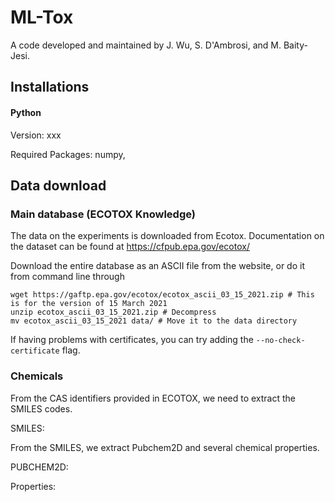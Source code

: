 # ML-Tox

A code developed and maintained by J. Wu, S. D'Ambrosi, and M. Baity-Jesi.

## Installations

#### Python
Version: xxx

Required Packages: numpy, 


## Data download

### Main database (ECOTOX Knowledge)
The data on the experiments is downloaded from Ecotox. Documentation on the dataset can be found at https://cfpub.epa.gov/ecotox/

Download the entire database as an ASCII file from the website, or do it from command line through

```
wget https://gaftp.epa.gov/ecotox/ecotox_ascii_03_15_2021.zip # This is for the version of 15 March 2021
unzip ecotox_ascii_03_15_2021.zip # Decompress
mv ecotox_ascii_03_15_2021 data/ # Move it to the data directory
```
If having problems with certificates, you can try adding the `--no-check-certificate` flag.






### Chemicals

From the CAS identifiers provided in ECOTOX, we need to extract the SMILES codes.


SMILES:


From the SMILES, we extract Pubchem2D and several chemical properties.

PUBCHEM2D:

Properties:



